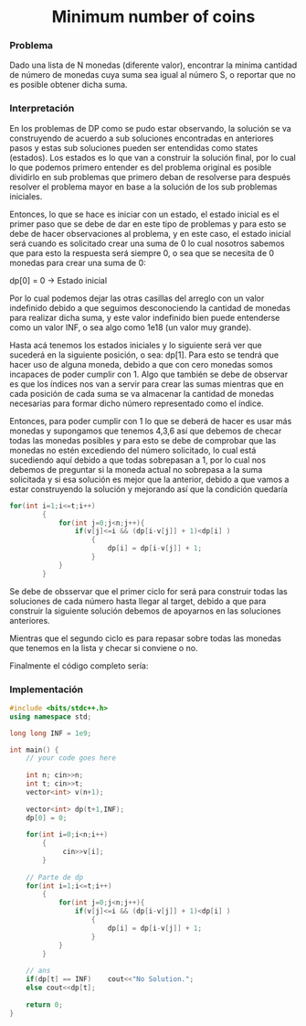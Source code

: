 <h1 align="center">Minimum number of coins</h1>
<h3>Problema</h3>
<p>
  Dado una lista de N monedas (diferente valor), encontrar la minima cantidad de número de monedas cuya suma sea igual al número S, o reportar que no es posible 
  obtener dicha suma.
  
  <h3>Interpretación</h3>
  En los problemas de DP como se pudo estar observando, la solución se va construyendo de acuerdo a sub soluciones encontradas en anteriores pasos y estas sub soluciones
  pueden ser entendidas como states (estados). Los estados es lo que van a construir la solución final, por lo cual lo que podemos primero entender es del problema 
  original es posible dividirlo en sub problemas que primero deban de resolverse para después resolver el problema mayor en base a la solución de los sub problemas 
  iniciales. 
  
  Entonces, lo que se hace es iniciar con un estado, el estado inicial es el primer paso que se debe de dar en este tipo de problemas y para esto se debe de hacer
  observaciones al problema, y en este caso, el estado inicial será cuando es solicitado crear una suma de 0 lo cual nosotros sabemos que para esto la respuesta será 
  siempre 0, o sea que se necesita de 0 monedas para crear una suma de 0:
  
  dp[0] = 0       ->  Estado inicial
  
  Por lo cual podemos dejar las otras casillas del arreglo con un valor indefinido debido a que seguimos desconociendo la cantidad de monedas para realizar dicha
  suma, y este valor indefinido bien puede entenderse como un valor INF, o sea algo como 1e18 (un valor muy grande).
  
  Hasta acá tenemos los estados iniciales y lo siguiente será ver que sucederá en la siguiente posición, o sea: dp[1]. Para esto se tendrá que hacer uso de alguna moneda,
  debido a que con cero monedas somos incapaces de poder cumplir con 1. Algo que también se debe de observar es que los índices nos van a servir para crear las sumas 
  mientras que en cada posición de cada suma se va almacenar la cantidad de monedas necesarias para formar dicho número representado como el índice.
  
  Entonces, para poder cumplir con 1 lo que se deberá de hacer es usar más monedas y supongamos que tenemos 4,3,6 así que debemos de checar todas las monedas posibles 
  y para esto se debe de comprobar que las monedas no estén excediendo del número solicitado, lo cual está sucediendo aquí debido a que todas sobrepasan a 1, por lo 
  cual nos debemos de preguntar si la moneda actual no sobrepasa a la suma solicitada y si esa solución es mejor que la anterior, debido a que vamos a estar 
  construyendo la solución y mejorando así que la condición quedaría
  
</p>

```c++
for(int i=1;i<=t;i++)
	    {
	        for(int j=0;j<n;j++){
	            if(v[j]<=i && (dp[i-v[j]] + 1)<dp[i] )
	                {
	                    dp[i] = dp[i-v[j]] + 1;
	                }
	        }
	    }
```

<p>
Se debe de obsservar que el primer ciclo for será para construir todas las soluciones de cada número hasta llegar al target, debido a que para construir la siguiente
	solución debemos de apoyarnos en las soluciones anteriores.
	
Mientras que el segundo ciclo es para repasar sobre todas las monedas que tenemos en la lista y checar si conviene o no.
	
Finalmente el código completo sería:
</p>

### Implementación
```c++
#include <bits/stdc++.h>
using namespace std;

long long INF = 1e9;

int main() {
	// your code goes here
	
	int n; cin>>n;
	int t; cin>>t;
	vector<int> v(n+1);
	
	vector<int> dp(t+1,INF);
	dp[0] = 0;
	
	for(int i=0;i<n;i++)
	    {
	         cin>>v[i];
	    }
	
	// Parte de dp
	for(int i=1;i<=t;i++)
	    {
	        for(int j=0;j<n;j++){
	            if(v[j]<=i && (dp[i-v[j]] + 1)<dp[i] )
	                {
	                    dp[i] = dp[i-v[j]] + 1;
	                }
	        }
	    }
	
	// ans
	if(dp[t] == INF)    cout<<"No Solution.";
	else cout<<dp[t];
	
	return 0;
}

```
